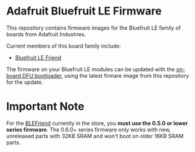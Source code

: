 Adafruit Bluefruit LE Firmware
==============================

This repository contains firmware images for the Bluefruit LE family of boards from Adafruit Industries.

Current members of this board family include:

- [Bluefruit LE Friend](https://www.adafruit.com/product/2267)

The firmware on your Bluefruit LE modules can be updated with the [on-board DFU bootloader](https://learn.adafruit.com/introducing-adafruit-ble-bluetooth-low-energy-friend/field-updates), using the latest firmare image from this repository for the update.

# Important Note

For the [BLEFriend](https://www.adafruit.com/product/2267) currently in the store, you **must use the 0.5.0 or lower series firmware**.  The 0.6.0+ series firmware only works with new, unreleased parts with 32KB SRAM and won't boot on older 16KB SRAM parts.
